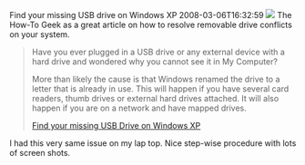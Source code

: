Find your missing USB drive on Windows XP
2008-03-06T16:32:59
![](http://www.howtogeek.com/posticons/logov3.png) The How-To Geek as a great article on how to resolve removable drive conflicts on your system.

> Have you ever plugged in a USB drive or any external device with a hard drive and wondered why you cannot see it in My Computer?
> 
> More than likely the cause is that Windows renamed the drive to a letter that is already in use. This will happen if you have several card readers, thumb drives or external hard drives attached. It will also happen if you are on a network and have mapped drives.
> 
> [Find your missing USB Drive on Windows XP](http://www.howtogeek.com/howto/windows/find-your-missing-usb-drive-on-windows-xp)

I had this very same issue on my lap top. Nice step-wise procedure with lots of screen shots. 
